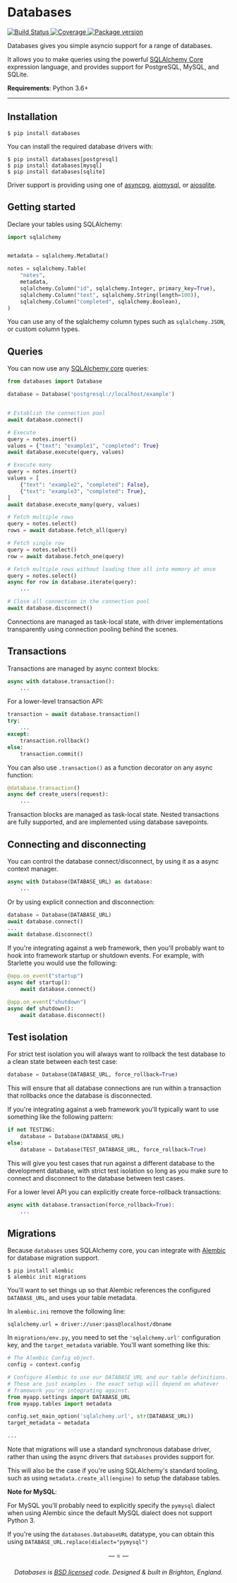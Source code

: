 # Databases

<p>
<a href="https://travis-ci.org/encode/databases">
    <img src="https://travis-ci.org/encode/databases.svg?branch=master" alt="Build Status">
</a>
<a href="https://codecov.io/gh/encode/databases">
    <img src="https://codecov.io/gh/encode/databases/branch/master/graph/badge.svg" alt="Coverage">
</a>
<a href="https://pypi.org/project/databases/">
    <img src="https://badge.fury.io/py/databases.svg" alt="Package version">
</a>
</p>

Databases gives you simple asyncio support for a range of databases.

It allows you to make queries using the powerful [SQLAlchemy Core][sqlalchemy-core]
expression language, and provides support for PostgreSQL, MySQL, and SQLite.

**Requirements**: Python 3.6+

---

## Installation

```shell
$ pip install databases
```

You can install the required database drivers with:

```shell
$ pip install databases[postgresql]
$ pip install databases[mysql]
$ pip install databases[sqlite]
```

Driver support is providing using one of [asyncpg][asyncpg], [aiomysql][aiomysql], or [aiosqlite][aiosqlite].

## Getting started

Declare your tables using SQLAlchemy:

```python
import sqlalchemy


metadata = sqlalchemy.MetaData()

notes = sqlalchemy.Table(
    "notes",
    metadata,
    sqlalchemy.Column("id", sqlalchemy.Integer, primary_key=True),
    sqlalchemy.Column("text", sqlalchemy.String(length=100)),
    sqlalchemy.Column("completed", sqlalchemy.Boolean),
)
```


You can use any of the sqlalchemy column types such as `sqlalchemy.JSON`, or
custom column types.

## Queries

You can now use any [SQLAlchemy core][sqlalchemy-core] queries:

```python
from databases import Database

database = Database('postgresql://localhost/example')


# Establish the connection pool
await database.connect()

# Execute
query = notes.insert()
values = {"text": "example1", "completed": True}
await database.execute(query, values)

# Execute many
query = notes.insert()
values = [
    {"text": "example2", "completed": False},
    {"text": "example3", "completed": True},
]
await database.execute_many(query, values)

# Fetch multiple rows
query = notes.select()
rows = await database.fetch_all(query)

# Fetch single row
query = notes.select()
row = await database.fetch_one(query)

# Fetch multiple rows without loading them all into memory at once
query = notes.select()
async for row in database.iterate(query):
    ...

# Close all connection in the connection pool
await database.disconnect()
```

Connections are managed as task-local state, with driver implementations
transparently using connection pooling behind the scenes.

## Transactions

Transactions are managed by async context blocks:

```python
async with database.transaction():
    ...
```

For a lower-level transaction API:

```python
transaction = await database.transaction()
try:
    ...
except:
    transaction.rollback()
else:
    transaction.commit()
```

You can also use `.transaction()` as a function decorator on any async function:

```python
@database.transaction()
async def create_users(request):
    ...
```

Transaction blocks are managed as task-local state. Nested transactions
are fully supported, and are implemented using database savepoints.

## Connecting and disconnecting

You can control the database connect/disconnect, by using it as a async context manager.

```python
async with Database(DATABASE_URL) as database:
    ...
```

Or by using explicit connection and disconnection:

```python
database = Database(DATABASE_URL)
await database.connect()
...
await database.disconnect()
```

If you're integrating against a web framework, then you'll probably want
to hook into framework startup or shutdown events. For example, with
Starlette you would use the following:

```python
@app.on_event("startup")
async def startup():
    await database.connect()

@app.on_event("shutdown")
async def shutdown():
    await database.disconnect()
```

## Test isolation

For strict test isolation you will always want to rollback the test database
to a clean state between each test case:

```python
database = Database(DATABASE_URL, force_rollback=True)
```

This will ensure that all database connections are run within a transaction
that rollbacks once the database is disconnected.

If you're integrating against a web framework you'll typically want to
use something like the following pattern:

```python
if not TESTING:
    database = Database(DATABASE_URL)
else:
    database = Database(TEST_DATABASE_URL, force_rollback=True)
```

This will give you test cases that run against a different database to
the development database, with strict test isolation so long as you make sure
to connect and disconnect to the database between test cases.

For a lower level API you can explicitly create force-rollback transactions:

```python
async with database.transaction(force_rollback=True):
    ...
```

## Migrations

Because `databases` uses SQLAlchemy core, you can integrate with [Alembic][alembic]
for database migration support.

```shell
$ pip install alembic
$ alembic init migrations
```

You'll want to set things up so that Alembic references the configured
`DATABASE_URL`, and uses your table metadata.

In `alembic.ini` remove the following line:

```shell
sqlalchemy.url = driver://user:pass@localhost/dbname
```

In `migrations/env.py`, you need to set the ``'sqlalchemy.url'`` configuration key,
and the `target_metadata` variable. You'll want something like this:

```python
# The Alembic Config object.
config = context.config

# Configure Alembic to use our DATABASE_URL and our table definitions.
# These are just examples - the exact setup will depend on whatever
# framework you're integrating against.
from myapp.settings import DATABASE_URL
from myapp.tables import metadata

config.set_main_option('sqlalchemy.url', str(DATABASE_URL))
target_metadata = metadata

...
```

Note that migrations will use a standard synchronous database driver,
rather than using the async drivers that `databases` provides support for.

This will also be the case if you're using SQLAlchemy's standard tooling, such
as using `metadata.create_all(engine)` to setup the database tables.

**Note for MySQL**:

For MySQL you'll probably need to explicitly specify the `pymysql` dialect when
using Alembic since the default MySQL dialect does not support Python 3.

If you're using the `databases.DatabaseURL` datatype, you can obtain this using
`DATABASE_URL.replace(dialect="pymysql")`

<p align="center">&mdash; ⭐️ &mdash;</p>
<p align="center"><i>Databases is <a href="https://github.com/encode/databases/blob/master/LICENSE.md">BSD licensed</a> code. Designed & built in Brighton, England.</i></p>

[sqlalchemy-core]: https://docs.sqlalchemy.org/en/latest/core/
[alembic]: https://alembic.sqlalchemy.org/en/latest/
[asyncpg]: https://github.com/MagicStack/asyncpg
[aiomysql]: https://github.com/aio-libs/aiomysql
[aiosqlite]: https://github.com/jreese/aiosqlite

